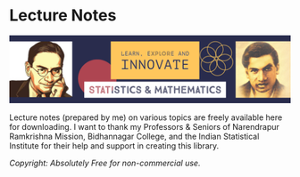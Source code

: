 # Lecture Notes

![architecture_FEWNet](https://github.com/ctanujit/lecture-notes/blob/main/Poster-1.png)

Lecture notes (prepared by me) on various topics are freely available here for downloading. I want to thank my Professors & Seniors of Narendrapur Ramkrishna Mission, Bidhannagar College, and the Indian Statistical Institute for their help and support in creating this library.

*Copyright: Absolutely Free for non-commercial use.*

